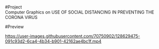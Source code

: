 #Project<br />
Computer Graphics on USE OF SOCIAL DISTANCING IN PREVENTING THE CORONA VIRUS<br />

#Preview<br />

https://user-images.githubusercontent.com/70750902/128629475-091c93d2-6ca4-4b34-b901-42162ae4bc1f.mp4

